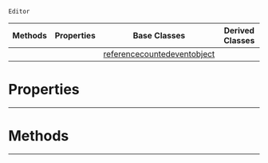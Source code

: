  `Editor`

|Methods|Properties|Base Classes|Derived Classes|
|---|---|---|---|
| | |[referencecountedeventobject](referencecountedeventobject.md)| |


 #  Properties


---  
 #  Methods


---  
 

 